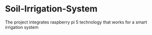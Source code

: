 # Soil-Irrigation-System
The project integrates raspberry pi 5 technology that works for a smart irrigation system
